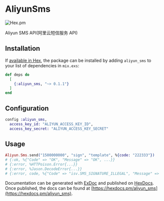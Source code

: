 # AliyunSms

![Hex.pm](https://img.shields.io/hexpm/v/aliyun_sms.svg)

Aliyun SMS API(阿里云短信服务 API)

## Installation

If [available in Hex](https://hex.pm/docs/publish), the package can be installed
by adding `aliyun_sms` to your list of dependencies in `mix.exs`:

```elixir
def deps do
  [
    {:aliyun_sms, "~> 0.1.1"}
  ]
end
```

## Configuration
```elixir
config :aliyun_sms,
  access_key_id: "ALIYUN_ACCESS_KEY_ID",
  access_key_secret: "ALIYUN_ACCESS_KEY_SECRET"
```

## Usage

```elixir
Aliyun.Sms.send("1500000000", "sign", "template", %{code: "222333"})
# {:ok, %{"Code" => "OK", "Message" => "OK", ...}}
# {:error, %HTTPoison.Error{...}}
# {:error, %Jason.DecodeError{...}}
# {:error, code, %{"Code" => "isv.SMS_SIGNATURE_ILLEGAL", "Message" => "短信签名不合法"}}
```


Documentation can be generated with [ExDoc](https://github.com/elixir-lang/ex_doc)
and published on [HexDocs](https://hexdocs.pm). Once published, the docs can
be found at [https://hexdocs.pm/aliyun_sms](https://hexdocs.pm/aliyun_sms).

